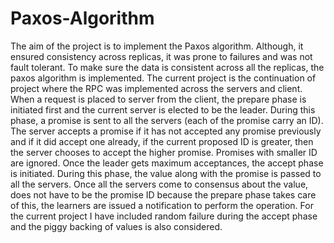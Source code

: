 # Paxos-Algorithm
The aim of the project is to implement the Paxos algorithm. Although, it ensured consistency across replicas, it was prone to failures and was not fault tolerant. To make sure the data is consistent across all the replicas, the paxos algorithm is implemented. The current project is the continuation of project where the RPC was implemented across the servers and client. When a request is placed to server from the client, the prepare phase is initiated first and the current server is elected to be the leader. During this phase, a promise is sent to all the servers (each of the promise carry an ID). The server accepts a promise if it has not accepted any promise previously and if it did accept one already, if the current proposed ID is greater, then the server chooses to accept the higher promise. Promises with smaller ID are ignored. Once the leader gets maximum acceptances, the accept phase is initiated. During this phase, the value along with the promise is passed to all the servers. Once all the servers come to consensus about the value, does not have to be the promise ID because the prepare phase takes care of this, the learners are issued a notification to perform the operation. For the current project I have included random failure during the accept phase and the piggy backing of values is also considered.
